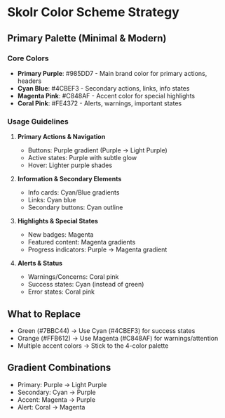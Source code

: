 # Skolr Color Scheme Strategy

## Primary Palette (Minimal & Modern)

### Core Colors
- **Primary Purple**: #985DD7 - Main brand color for primary actions, headers
- **Cyan Blue**: #4CBEF3 - Secondary actions, links, info states
- **Magenta Pink**: #C848AF - Accent color for special highlights
- **Coral Pink**: #FE4372 - Alerts, warnings, important states

### Usage Guidelines

1. **Primary Actions & Navigation**
   - Buttons: Purple gradient (Purple → Light Purple)
   - Active states: Purple with subtle glow
   - Hover: Lighter purple shades

2. **Information & Secondary Elements**
   - Info cards: Cyan/Blue gradients
   - Links: Cyan blue
   - Secondary buttons: Cyan outline

3. **Highlights & Special States**
   - New badges: Magenta
   - Featured content: Magenta gradients
   - Progress indicators: Purple → Magenta gradient

4. **Alerts & Status**
   - Warnings/Concerns: Coral pink
   - Success states: Cyan (instead of green)
   - Error states: Coral pink

## What to Replace
- Green (#7BBC44) → Use Cyan (#4CBEF3) for success states
- Orange (#FFB612) → Use Magenta (#C848AF) for warnings/attention
- Multiple accent colors → Stick to the 4-color palette

## Gradient Combinations
- Primary: Purple → Light Purple
- Secondary: Cyan → Purple
- Accent: Magenta → Purple
- Alert: Coral → Magenta